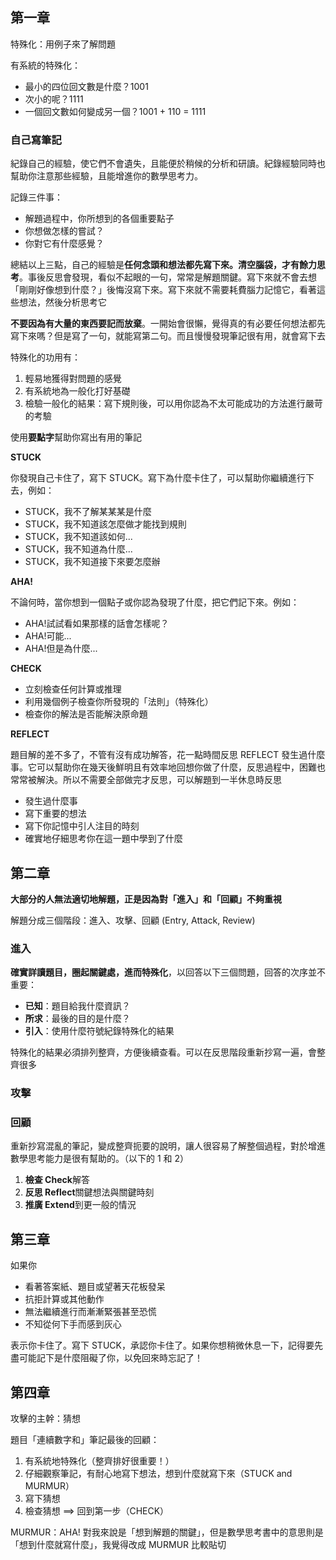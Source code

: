 ## 第一章

特殊化：用例子來了解問題

有系統的特殊化：

* 最小的四位回文數是什麼？1001
* 次小的呢？1111
* 一個回文數如何變成另一個？1001 + 110 = 1111

### 自己寫筆記

紀錄自己的經驗，使它們不會遺失，且能便於稍候的分析和研讀。紀錄經驗同時也幫助你注意那些經驗，且能增進你的數學思考力。

記錄三件事：

* 解題過程中，你所想到的各個重要點子
* 你想做怎樣的嘗試？
* 你對它有什麼感覺？

總結以上三點，自己的經驗是**任何念頭和想法都先寫下來。清空腦袋，才有餘力思考**。事後反思會發現，看似不起眼的一句，常常是解題關鍵。寫下來就不會去想「剛剛好像想到什麼？」後悔沒寫下來。寫下來就不需要耗費腦力記憶它，看著這些想法，然後分析思考它

**不要因為有大量的東西要記而放棄**。一開始會很懶，覺得真的有必要任何想法都先寫下來嗎？但是寫了一句，就能寫第二句。而且慢慢發現筆記很有用，就會寫下去

特殊化的功用有：

1. 輕易地獲得對問題的感覺
2. 有系統地為一般化打好基礎
3. 檢驗一般化的結果：寫下規則後，可以用你認為不太可能成功的方法進行嚴苛的考驗

使用**要點字**幫助你寫出有用的筆記

**STUCK**

你發現自己卡住了，寫下 STUCK。寫下為什麼卡住了，可以幫助你繼續進行下去，例如：

* STUCK，我不了解某某某是什麼
* STUCK，我不知道該怎麼做才能找到規則
* STUCK，我不知道該如何...
* STUCK，我不知道為什麼...
* STUCK，我不知道接下來要怎麼辦

**AHA!**

不論何時，當你想到一個點子或你認為發現了什麼，把它們記下來。例如：

* AHA!試試看如果那樣的話會怎樣呢？
* AHA!可能...
* AHA!但是為什麼...

**CHECK**

* 立刻檢查任何計算或推理
* 利用幾個例子檢查你所發現的「法則」（特殊化）
* 檢查你的解法是否能解決原命題

**REFLECT**

題目解的差不多了，不管有沒有成功解答，花一點時間反思 REFLECT 發生過什麼事。它可以幫助你在幾天後鮮明且有效率地回想你做了什麼，反思過程中，困難也常常被解決。所以不需要全部做完才反思，可以解題到一半休息時反思

* 發生過什麼事
* 寫下重要的想法
* 寫下你記憶中引人注目的時刻
* 確實地仔細思考你在這一題中學到了什麼

## 第二章

**大部分的人無法適切地解題，正是因為對「進入」和「回顧」不夠重視**

解題分成三個階段：進入、攻擊、回顧 (Entry, Attack, Review)

### 進入

**確實詳讀題目，圈起關鍵處，進而特殊化**，以回答以下三個問題，回答的次序並不重要：

* **已知**：題目給我什麼資訊？
* **所求**：最後的目的是什麼？
* **引入**：使用什麼符號紀錄特殊化的結果

特殊化的結果必須排列整齊，方便後續查看。可以在反思階段重新抄寫一遍，會整齊很多

### 攻擊

### 回顧

重新抄寫混亂的筆記，變成整齊扼要的說明，讓人很容易了解整個過程，對於增進數學思考能力是很有幫助的。（以下的 1 和 2）

1. **檢查 Check**解答
2. **反思 Reflect**關鍵想法與關鍵時刻
3. **推廣 Extend**到更一般的情況

## 第三章

如果你

* 看著答案紙、題目或望著天花板發呆
* 抗拒計算或其他動作
* 無法繼續進行而漸漸緊張甚至恐慌
* 不知從何下手而感到灰心

表示你卡住了。寫下 STUCK，承認你卡住了。如果你想稍微休息一下，記得要先盡可能記下是什麼阻礙了你，以免回來時忘記了！

## 第四章

攻擊的主幹：猜想

題目「連續數字和」筆記最後的回顧：

1. 有系統地特殊化（整齊排好很重要！）
2. 仔細觀察筆記，有耐心地寫下想法，想到什麼就寫下來（STUCK and MURMUR）
3. 寫下猜想
4. 檢查猜想 ==> 回到第一步（CHECK）

MURMUR：AHA! 對我來說是「想到解題的關鍵」，但是數學思考書中的意思則是「想到什麼就寫什麼」，我覺得改成 MURMUR 比較貼切
